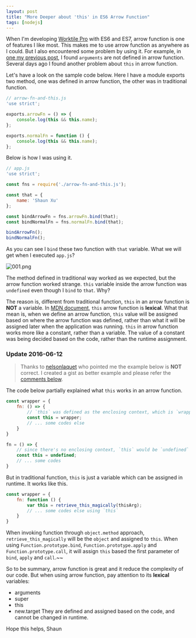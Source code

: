```yaml
---
layout: post
title: "More Deeper about 'this' in ES6 Arrow Function"
tags: [nodejs]
---
```


When I'm developing [Worktile Pro](https://pro.worktile.com) with ES6 and ES7, arrow function is one of features I like most. This makes me to use arrow function as anywhere as I could. But I also encountered some problem by using it. For example, in [one my previous post](http://geekswithblogs.net/shaunxu/archive/2016/03/15/pay-attention-to-use-es6-arrow-function-with-arguments.aspx), I found `arguments` are not defined in arrow function. Several days ago I found another problem about `this` in arrow function.

Let's have a look on the sample code below. Here I have a module exports two method, one was defined in arrow function, the other was in traditional function.

```javascript
// arrow-fn-and-this.js
'use strict';

exports.arrowFn = () => {
    console.log(this && this.name);
};

exports.normalFn = function () {
    console.log(this && this.name);
};
```

Below is how I was using it.

```javascript
// app.js
'use strict';

const fns = require('./arrow-fn-and-this.js');

const that = {
    name: 'Shaun Xu'
};

const bindArrowFn = fns.arrowFn.bind(that);
const bindNormalFn = fns.normalFn.bind(that);

bindArrowFn();
bindNormalFn();
```

As you can see I `bind` these two function with `that` variable. What we will get when I executed `app.js`?

![001.png]({{site.baseurl}}/img/2016-05-26-more-deeper-about-this-in-es6-arrow-function/001.png)

The method defined in traditional way worked as we expected, but the arrow function worked strange. `this` variable inside the arrow function was `undefined` even though I `bind` to `that`. Why?

The reason is, different from traditional function, `this` in an arrow function is **NOT** a variable. In [MDN document](https://developer.mozilla.org/en/docs/Web/JavaScript/Reference/Functions/Arrow_functions), `this` arrow function is **lexical**. What that mean is, when we define an arrow function, `this` value will be assigned based on where the arrow function was defined, rather than what it will be assigned later when the application was running. `this` in arrow function works more like a constant, rather than a variable. The value of a constant was being decided based on the code, rather than the runtime assignment.

### Update 2016-06-12

>Thanks to [nelsonlaquet](https://github.com/nelsonlaquet/) who pointed me the example below is **NOT** correct. I created a gist as better example and please refer the [comments below](http://blog.shaunxu.me/2016-05-26-more-deeper-about-this-in-es6-arrow-function/#comment-2702277629).

The code below partially explained what `this` works in an arrow function.

```javascript
const wrapper = {
    fn: () => {
        // `this` was defined as the enclosing context, which is `wrapper`, as a constant
        const this = wrapper;
        // ... some codes else
    }
}

fn = () => {
    // since there's no enclosing context, `this` would be `undefined`
    const this = undefined;
    // ... some codes
}
```

But in traditional function, `this` is just a variable which can be assigned in runtime. It works like this.

```javascript
const wrapper = {
    fn: function () {
        var this = retrieve_this_magically(thisArg);
        // ... some codes else using `this`
    }
}
```

When invoking function through `object.method` approach, `retrieve_this_magically` will be the `object` and assigned to `this`. When using `Function.prototype.bind`, `Function.prototype.apply` and `Function.prototype.call`, it will assign `this` based the first parameter of `bind`, `apply` and `call`.~~

So to be summary, arrow function is great and it reduce the complexity of our code. But when using arrow function, pay attention to its **lexical** variables:
- arguments
- super
- this
- new.target
They are defined and assigned based on the code, and cannot be changed in runtime.

Hope this helps,
Shaun
